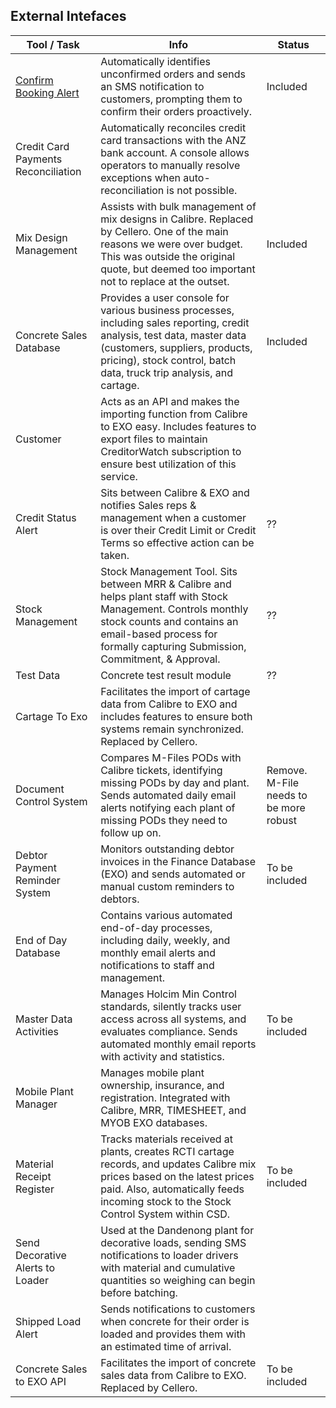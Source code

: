 ## External Intefaces

| Tool / Task                        | Info                                                                                                                                                  | Status           |
|------------------------------------|-------------------------------------------------------------------------------------------------------------------------------------------------------|---------------|
| [Confirm Booking Alert](external-interfaces/confirm-booking-alter.md) | Automatically identifies unconfirmed orders and sends an SMS notification to customers, prompting them to confirm their orders proactively.          | Included      |
| Credit Card Payments Reconciliation | Automatically reconciles credit card transactions with the ANZ bank account. A console allows operators to manually resolve exceptions when auto-reconciliation is not possible. |               |
| Mix Design Management              | Assists with bulk management of mix designs in Calibre. Replaced by Cellero. One of the main reasons we were over budget. This was outside the original quote, but deemed too important not to replace at the outset. | Included      |
| Concrete Sales Database            | Provides a user console for various business processes, including sales reporting, credit analysis, test data, master data (customers, suppliers, products, pricing), stock control, batch data, truck trip analysis, and cartage. | Included      |
| Customer                           | Acts as an API and makes the importing function from Calibre to EXO easy. Includes features to export files to maintain CreditorWatch subscription to ensure best utilization of this service. |               |
| Credit Status Alert                | Sits between Calibre & EXO and notifies Sales reps & management when a customer is over their Credit Limit or Credit Terms so effective action can be taken. | ??            |
| Stock Management                   | Stock Management Tool. Sits between MRR & Calibre and helps plant staff with Stock Management. Controls monthly stock counts and contains an email-based process for formally capturing Submission, Commitment, & Approval. | ??            |
| Test Data                          | Concrete test result module                                                                                                                            | ??            |
| Cartage To Exo                     | Facilitates the import of cartage data from Calibre to EXO and includes features to ensure both systems remain synchronized. Replaced by Cellero.     |               |
| Document Control System            | Compares M-Files PODs with Calibre tickets, identifying missing PODs by day and plant. Sends automated daily email alerts notifying each plant of missing PODs they need to follow up on. | Remove. M-File needs to be more robust |
| Debtor Payment Reminder System     | Monitors outstanding debtor invoices in the Finance Database (EXO) and sends automated or manual custom reminders to debtors.                          | To be included |
| End of Day Database                | Contains various automated end-of-day processes, including daily, weekly, and monthly email alerts and notifications to staff and management.         |               |
| Master Data Activities             | Manages Holcim Min Control standards, silently tracks user access across all systems, and evaluates compliance. Sends automated monthly email reports with activity and statistics. | To be included |
| Mobile Plant Manager               | Manages mobile plant ownership, insurance, and registration. Integrated with Calibre, MRR, TIMESHEET, and MYOB EXO databases.                        |               |
| Material Receipt Register          | Tracks materials received at plants, creates RCTI cartage records, and updates Calibre mix prices based on the latest prices paid. Also, automatically feeds incoming stock to the Stock Control System within CSD. | To be included |
| Send Decorative Alerts to Loader   | Used at the Dandenong plant for decorative loads, sending SMS notifications to loader drivers with material and cumulative quantities so weighing can begin before batching. |               |
| Shipped Load Alert                 | Sends notifications to customers when concrete for their order is loaded and provides them with an estimated time of arrival.                         |               |
| Concrete Sales to EXO API          | Facilitates the import of concrete sales data from Calibre to EXO. Replaced by Cellero.                                                               | To be included |
